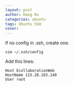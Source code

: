 ```yaml
---
layout: post
author: Hang Hu
categories: ubuntu
tags: Ubuntu SSH 
cover: 
---
```


If no config in .ssh, create one.
```
vim ~/.ssh/config
```
Add this lines:
```
Host EcollaborationWeb                                                      
HostName 115.28.163.140
User root
```

